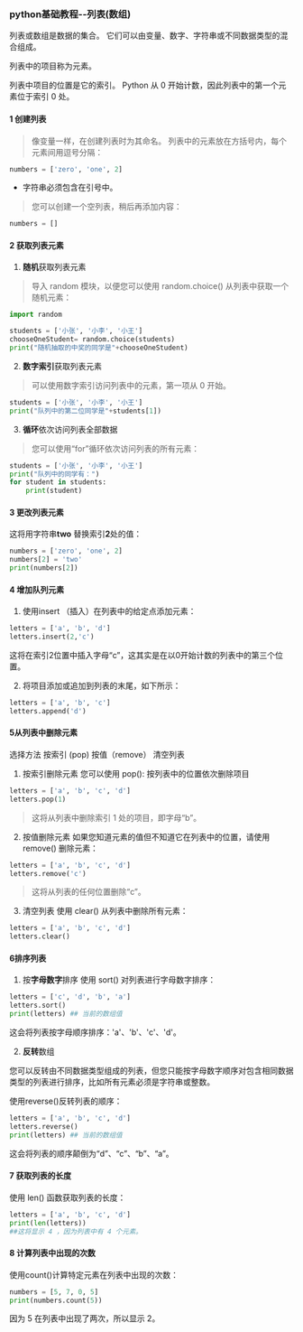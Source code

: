 ### python基础教程--列表(数组)
<p>列表或数组是数据的集合。 它们可以由变量、数字、字符串或不同数据类型的混合组成。</p>
<p>列表中的项目称为元素。</p>
<p>列表中项目的位置是它的索引。 Python 从 0 开始计数，因此列表中的第一个元素位于索引 0 处。</p>

#### 1 创建列表
> 像变量一样，在创建列表时为其命名。 列表中的元素放在方括号内，每个元素间用逗号分隔：
``` python
numbers = ['zero', 'one', 2]
```
* 字符串必须包含在引号中。

>您可以创建一个空列表，稍后再添加内容：
``` python
numbers = []
```

#### 2 获取列表元素
1. **随机**获取列表元素
>导入 random 模块，以便您可以使用 random.choice() 从列表中获取一个随机元素：
``` python
import random

students = ['小张', '小李', '小王']
chooseOneStudent= random.choice(students)
print("随机抽取的中奖的同学是"+chooseOneStudent)

```
2. **数字索引**获取列表元素
>可以使用数字索引访问列表中的元素，第一项从 0 开始。
``` python
students = ['小张', '小李', '小王']
print("队列中的第二位同学是"+students[1])
```
3. **循环**依次访问列表全部数据
>您可以使用“for”循环依次访问列表的所有元素：
``` python
students = ['小张', '小李', '小王']
print("队列中的同学有：")
for student in students:
    print(student)
```

#### 3 更改列表元素
这将用字符串**two**  替换索引**2**处的值：
``` python
numbers = ['zero', 'one', 2]
numbers[2] = 'two'
print(numbers[2])
```

#### 4 增加队列元素
1. 使用insert （插入）在列表中的给定点添加元素：
``` python
letters = ['a', 'b', 'd']
letters.insert(2,'c')
```
这将在索引2位置中插入字母“c”，这其实是在以0开始计数的列表中的第三个位置。

2. 将项目添加或追加到列表的末尾，如下所示：
``` python
letters = ['a', 'b', 'c']
letters.append('d')
```

#### 5从列表中删除元素
选择方法 按索引 (pop)  按值（remove） 清空列表
1. 按索引删除元素
您可以使用 pop(): 按列表中的位置依次删除项目
``` python
letters = ['a', 'b', 'c', 'd']
letters.pop(1)
```
>这将从列表中删除索引 1 处的项目，即字母“b”。

2. 按值删除元素
如果您知道元素的值但不知道它在列表中的位置，请使用 remove() 删除元素：
``` python
letters = ['a', 'b', 'c', 'd']
letters.remove('c')
```
>这将从列表的任何位置删除“c”。

3. 清空列表
使用 clear() 从列表中删除所有元素：
``` python
letters = ['a', 'b', 'c', 'd']
letters.clear()
```

#### 6排序列表
1. 按**字母数字**排序
使用 sort() 对列表进行字母数字排序：
``` python
letters = ['c', 'd', 'b', 'a']
letters.sort()
print(letters) ## 当前的数组值
```
这会将列表按字母顺序排序：'a'、'b'、'c'、'd'。

2. **反转**数组
 
您可以反转由不同数据类型组成的列表，但您只能按字母数字顺序对包含相同数据类型的列表进行排序，比如所有元素必须是字符串或整数。  

使用reverse()反转列表的顺序：
```python
letters = ['a', 'b', 'c', 'd']
letters.reverse()
print(letters) ## 当前的数组值
```
这会将列表的顺序颠倒为“d”、“c”、“b”、“a”。

#### 7 获取列表的长度
使用 len() 函数获取列表的长度：
``` python
letters = ['a', 'b', 'c', 'd']
print(len(letters))
##这将显示 4 ，因为列表中有 4 个元素。
```

#### 8 计算列表中出现的次数
使用count()计算特定元素在列表中出现的次数：
``` python
numbers = [5, 7, 0, 5]
print(numbers.count(5))
```
因为 5 在列表中出现了两次，所以显示 2。









